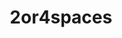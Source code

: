 ---
title: 2or4spaces
github: https://github.com/2or4spaces
mode: dark
transition: 1.3s
score: 87.2
archetype:
- Badges | Tags | Icons
- Little Bit of Everything
---